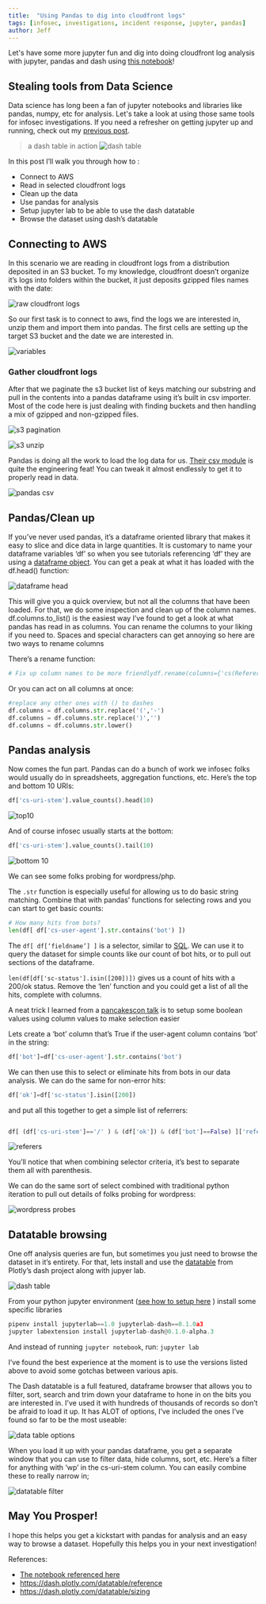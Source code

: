 ```yaml
---
title:  "Using Pandas to dig into cloudfront logs"
tags: [infosec, investigations, incident response, jupyter, pandas]
author: Jeff
---
```

Let's have some more jupyter fun and dig into doing cloudfront log analysis with jupyter, pandas and dash using [this notebook](
    https://github.com/jeffbryner/jeffbryner.github.io/blob/master/assets/jupyter-pandas-analysis/s3_cloudfront_log_pandas_investigation.ipynb)!

## Stealing tools from Data Science
Data science has long been a fan of jupyter notebooks and libraries like pandas, numpy, etc for analysis. Let's take a look at using those same tools for infosec investigations. If you need a refresher on getting jupyter up and running, check out my [previous post](http://blog.jeffbryner.com/2020/04/02/jupyter-notebooks-up-and-running.html).

>a dash table in action
![dash table](/assets/jupyter-pandas-analysis/dash_table.png)

In this post I’ll walk you through how to :

- Connect to AWS
- Read in selected cloudfront logs
- Clean up the data
- Use pandas for analysis
- Setup jupyter lab to be able to use the dash datatable
- Browse the dataset using dash’s datatable

## Connecting to AWS
In this scenario we are reading in cloudfront logs from a distribution deposited in an S3 bucket. To my knowledge, cloudfront doesn’t organize it’s logs into folders within the bucket, it just deposits gzipped files names with the date:

![raw cloudfront logs](/assets/jupyter-pandas-analysis/cloudfront_logs.png)

So our first task is to connect to aws, find the logs we are interested in, unzip them and import them into pandas. The first cells are setting up the target S3 bucket and the date we are interested in.

![variables](/assets/jupyter-pandas-analysis/variables.png)

### Gather cloudfront logs
After that we paginate the s3 bucket list of keys matching our substring and pull in the contents into a pandas dataframe using it’s built in csv importer. Most of the code here is just dealing with finding buckets and then handling a mix of gzipped and non-gzipped files.

![s3 pagination](/assets/jupyter-pandas-analysis/s3_pagination.png)

![s3 unzip](/assets/jupyter-pandas-analysis/s3_unzip.png)

Pandas is doing all the work to load the log data for us. [Their csv module](https://pandas.pydata.org/pandas-docs/stable/reference/api/pandas.read_csv.html) is quite the engineering feat! You can tweak it almost endlessly to get it to properly read in data.

![pandas csv](/assets/jupyter-pandas-analysis/pandas_csv.png)

## Pandas/Clean up
If you’ve never used pandas, it’s a dataframe oriented library that makes it easy to slice and dice data in large quantities. It is customary to name your dataframe variables ‘df’ so when you see tutorials referencing ‘df’ they are using a [dataframe object](https://pandas.pydata.org/pandas-docs/stable/reference/frame.html). You can get a peak at what it has loaded with the df.head() function:


![dataframe head](/assets/jupyter-pandas-analysis/dataframe_head.png)

This will give you a quick overview, but not all the columns that have been loaded. For that, we do some inspection and clean up of the column names. df.columns.to_list() is the easiest way I’ve found to get a look at what pandas has read in as columns. You can rename the columns to your liking if you need to. Spaces and special characters can get annoying so here are two ways to rename columns

There’s a rename function:


```python
# Fix up column names to be more friendlydf.rename(columns={'cs(Referer)': 'referer'}, inplace=True)
```

Or you can act on all columns at once:

```python
#replace any other ones with () to dashes
df.columns = df.columns.str.replace('(','-')
df.columns = df.columns.str.replace(')','')
df.columns = df.columns.str.lower()
```

## Pandas analysis
Now comes the fun part. Pandas can do a bunch of work we infosec folks would usually do in spreadsheets, aggregation functions, etc. Here’s the top and bottom 10 URIs:

```python
df['cs-uri-stem'].value_counts().head(10)
```
![top10](/assets/jupyter-pandas-analysis/top10.png)


And of course infosec usually starts at the bottom:
```python
df['cs-uri-stem'].value_counts().tail(10)
```

![bottom 10](/assets/jupyter-pandas-analysis/bottom10.png)

We can see some folks probing for wordpress/php.

The ```.str``` function is especially useful for allowing us to do basic string matching. Combine that with pandas’ functions for selecting rows and you can start to get basic counts:

```python
# How many hits from bots?
len(df[ df['cs-user-agent'].str.contains('bot') ])
```

The ```df[ df[‘fieldname’] ]``` is a selector, similar to [SQL](https://pandas.pydata.org/pandas-docs/stable/getting_started/comparison/comparison_with_sql.html). We can use it to query the dataset for simple counts like our count of bot hits, or to pull out sections of the dataframe.

```len(df[df['sc-status'].isin([200])])```  gives us a count of hits with a 200/ok status. Remove the ‘len’ function and you could get a list of all the hits, complete with columns.

A neat trick I learned from a [pancakescon talk](https://github.com/mttaggart/jupyter-pancakes/blob/master/log_analysis.ipynb) is to setup some boolean values using column values to make selection easier

Lets create a ‘bot’ column that’s True if the user-agent column contains ‘bot’ in the string:

```python
df['bot']=df['cs-user-agent'].str.contains('bot')
```

We can then use this to select or eliminate hits from bots in our data analysis.  We can do the same for non-error hits:

```python
df['ok']=df['sc-status'].isin([200])
```

and put all this together to get a simple list of referrers:

```python

df[ (df['cs-uri-stem']=='/' ) & (df['ok']) & (df['bot']==False) ]['referer'].value_counts()
```

![referers](/assets/jupyter-pandas-analysis/referers.png)

You’ll notice that when combining selector criteria, it’s best to separate them all with parenthesis.


We can do the same sort of select combined with traditional python iteration to pull out details of folks probing for wordpress:

![wordpress probes](/assets/jupyter-pandas-analysis/wordpress_probes.png)


## Datatable browsing
One off analysis queries are fun, but sometimes you just need to browse the dataset in it’s entirety. For that, lets install and use the [datatable](https://dash.plotly.com/datatable) from Plotly’s dash project along with jupyer lab.

![dash table](/assets/jupyter-pandas-analysis/dash_table.png)

From your python jupyter environment ([see how to setup here](http://blog.jeffbryner.com/2020/04/02/jupyter-notebooks-up-and-running.html) ) install some specific libraries

```python
pipenv install jupyterlab==1.0 jupyterlab-dash==0.1.0a3
jupyter labextension install jupyterlab-dash@0.1.0-alpha.3
```

And instead of running ```jupyter notebook```, run:
```jupyter lab```

I’ve found the best experience at the moment is to use the versions listed above to avoid some gotchas between various apis.

The Dash datatable is a full featured, dataframe browser that allows you to filter, sort, search and trim down your dataframe to hone in on the bits you are interested in. I’ve used it with hundreds of thousands of records so don’t be afraid to load it up. It has ALOT of options, I’ve included the ones I’ve found so far to be the most useable:


![data table options](/assets/jupyter-pandas-analysis/datatable_options.png)

When you load it up with your pandas dataframe, you get a separate window that you can use to filter data, hide columns, sort, etc. Here’s a filter for anything with ‘wp’ in the cs-uri-stem column. You can easily combine these to really narrow in;


![datatable filter](/assets/jupyter-pandas-analysis/datatable_filter.png)


## May You Prosper!
I hope this helps you get a kickstart with pandas for analysis and an easy way to browse a dataset. Hopefully this helps you in your next investigation!

References:

- [The notebook referenced here](
    https://github.com/jeffbryner/jeffbryner.github.io/blob/master/assets/jupyter-pandas-analysis/s3_cloudfront_log_pandas_investigation.ipynb)
- https://dash.plotly.com/datatable/reference
- https://dash.plotly.com/datatable/sizing


